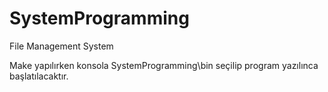# SystemProgramming
File Management System


Make yapılırken konsola SystemProgramming\bin seçilip program yazılınca başlatılacaktır.
